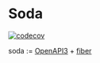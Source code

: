 # Soda

[![codecov](https://codecov.io/github/neo-f/soda/branch/master/graph/badge.svg?token=uYHY9DCbNe)](https://codecov.io/github/neo-f/soda)

soda := [OpenAPI3](https://swagger.io/specification) + [fiber](https://github.com/gofiber/fiber)
